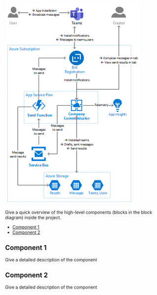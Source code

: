 ![Overview](images/architecture.png)

Give a quick overview of the high-level components (blocks in the block diagram) inside the project. 

- [Component 1](#component-1)
- [Component 2](#component-2)

## Component 1
Give a detailed description of the component

## Component 2
Give a detailed description of the component
